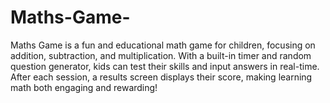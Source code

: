 # Maths-Game-
Maths Game is a fun and educational math game for children, focusing on addition, subtraction, and multiplication. With a built-in timer and random question generator, kids can test their skills and input answers in real-time. After each session, a results screen displays their score, making learning math both engaging and rewarding!
